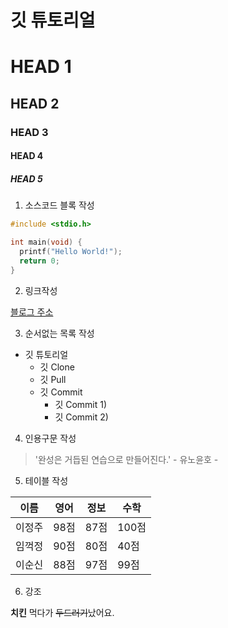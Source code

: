 # 깃 튜토리얼

# HEAD 1
## HEAD 2
### HEAD 3
#### HEAD 4
##### HEAD 5

1. 소스코드 블록 작성

```c
#include <stdio.h>

int main(void) {
  printf("Hello World!");
  return 0;
}
```

2. 링크작성

[블로그 주소](http://data-jj.tistory.com)

3. 순서없는 목록 작성

* 깃 튜토리얼
  * 깃 Clone
  * 깃 Pull
  * 깃 Commit
    * 깃 Commit 1)
    * 깃 Commit 2)
    
4. 인용구문 작성

> '완성은 거듭된 연습으로 만들어진다.' - 유노윤호 -

5. 테이블 작성

이름|영어|정보|수학
---|---|---|---|
이정주|98점|87점|100점|
임꺽정|90점|80점|40점|
이순신|88점|97점|99점|


6. 강조

**치킨** 먹다가 ~~두드러기~~났어요.
